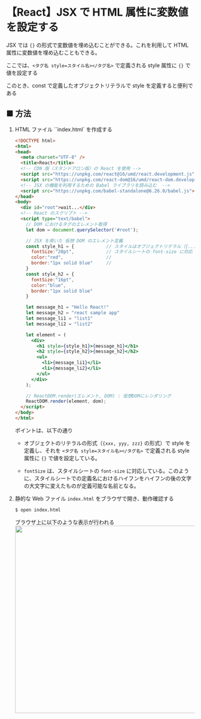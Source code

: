 # 【React】JSX で HTML 属性に変数値を設定する

JSX では `{}` の形式で変数値を埋め込むことができる。これを利用して HTML 属性に変数値を埋め込むこともできる。

ここでは、`<タグ名 style=スタイル名></タグ名>` で定義される style 属性に `{}` で値を設定する

このとき、const で定義したオブジェクトリテラルで style を定義すると便利である

## ■ 方法

1. HTML ファイル ``index.html` を作成する
    ```html
    <!DOCTYPE html>
    <html>
    <head>
      <meta charset="UTF-8" />
      <title>React</title>
      <!-- CDN 版（スタンドアロン版）の React を使用 -->
      <script src="https://unpkg.com/react@16/umd/react.development.js"></script>
      <script src="https://unpkg.com/react-dom@16/umd/react-dom.development.js"></script>
      <!-- JSX の機能を利用するための Babel ライブラリを読み込む  -->
      <script src="https://unpkg.com/babel-standalone@6.26.0/babel.js"></script>
    </head>
    <body>
      <div id="root">wait...</div>
      <!-- React のスクリプト -->
      <script type="text/babel">
        // DOM におけるタグのエレメント取得
        let dom = document.querySelector('#root');

        // JSX を用いた 仮想 DOM のエレメント定義
        const style_h1 = {            // スタイルはオブジェクトリテラル（{..., ..., ...} の形式）で定義すると便利
          fontSize:"20pt",            // スタイルシートの font-size に対応
          color:"red",                // 
          border:"1px solid blue"     //
        }
        const style_h2 = {
          fontSize:"16pt",
          color:"blue",
          border:"1px solid blue"
        }

        let message_h1 = "Hello React!"
        let message_h2 = "react sample app"
        let message_li1 = "list1"
        let message_li2 = "list2"

        let element = (
          <div>
            <h1 style={style_h1}>{message_h1}</h1>
            <h2 style={style_h2}>{message_h2}</h2>
            <ul>
              <li>{message_li1}</li>
              <li>{message_li2}</li>
            </ul>
          </div>
        );

        // ReactDOM.render(エレメント, DOM) : 仮想DOMにレンダリング
        ReactDOM.render(element, dom);
      </script>
    </body>
    </html>
    ```

    ポイントは、以下の通り

    - オブジェクトのリテラルの形式（`{xxx, yyy, zzz}` の形式）で style を定義し、それを `<タグ名 style=スタイル名></タグ名>` で定義される style 属性に `{}` で値を設定している。

    - `fontSize` は、スタイルシートの `font-size` に対応している。このように、スタイルシートでの定義名におけるハイフンをハイフンの後の文字の大文字に変えたものが定義可能な名前となる。
   
1. 静的な Web ファイル `index.html` をブラウザで開き、動作確認する
	```sh
	$ open index.html
	```

    ブラウザ上に以下のような表示が行われる<br>
    <img src="https://user-images.githubusercontent.com/25688193/137619625-b743d29c-a7ec-40da-b974-689b4ab2be88.png" width="500"><br>

